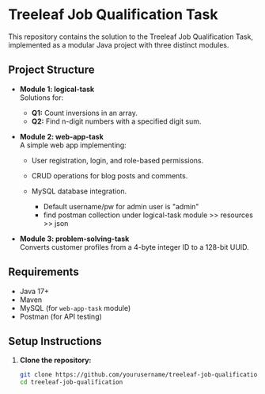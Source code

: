 # Treeleaf Job Qualification Task

This repository contains the solution to the Treeleaf Job Qualification Task, implemented as a modular Java project with three distinct modules.

## Project Structure

- **Module 1: logical-task**  
  Solutions for:
  - **Q1:** Count inversions in an array.
  - **Q2:** Find n-digit numbers with a specified digit sum.

- **Module 2: web-app-task**  
  A simple web app implementing:
  - User registration, login, and role-based permissions.
  - CRUD operations for blog posts and comments.
  - MySQL database integration.

    - Default username/pw for admin user is "admin"
    - find postman collection under logical-task module >> resources >> json
- **Module 3: problem-solving-task**  
  Converts customer profiles from a 4-byte integer ID to a 128-bit UUID.

## Requirements

- Java 17+
- Maven
- MySQL (for `web-app-task` module)
- Postman (for API testing)

## Setup Instructions

1. **Clone the repository:**

   ```bash
   git clone https://github.com/yourusername/treeleaf-job-qualification.git
   cd treeleaf-job-qualification
